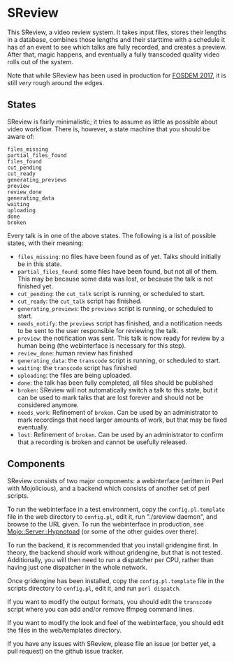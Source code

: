 # SReview

This SReview, a video review system. It takes input files, stores
their lengths in a database, combines those lengths and their starttime
with a schedule it has of an event to see which talks are fully
recorded, and creates a preview. After that, magic happens, and
eventually a fully transcoded quality video rolls out of the system.

Note that while SReview has been used in production for [FOSDEM
2017](https://fosdem.org/2017), it is still *very* rough around the
edges.

## States

SReview is fairly minimalistic; it tries to assume as little as possible
about video workflow. There is, however, a state machine that you should
be aware of:

    files_missing
    partial_files_found
    files_found
    cut_pending
    cut_ready
    generating_previews
    preview
    review_done
    generating_data
    waiting
    uploading
    done
    broken

Every talk is in one of the above states. The following is a list of
possible states, with their meaning:

- `files_missing`: no files have been found as of yet. Talks should
  initially be in this state.
- `partial_files_found`: some files have been found, but not all of
  them. This may be because some data was lost, or because the talk is
  not finished yet.
- `cut_pending`: the `cut_talk` script is running, or scheduled to
  start.
- `cut_ready`: the `cut_talk` script has finished.
- `generating_previews`: the `previews` script is running, or scheduled
  to start.
- `needs_notify`: the `previews` script has finished, and a notification
  needs to be sent to the user responsible for reviewing the talk.
- `preview`: the notification was sent. This talk is now ready for
  review by a human being (the webinterface is necessary for this step).
- `review_done`: human review has finished
- `generating_data`: the `transcode` script is running, or scheduled to
  start.
- `waiting`: the `transcode` script has finished
- `uploading`: the files are being uploaded.
- `done`: the talk has been fully completed, all files should be
  published
- `broken`: SReview will not automatically switch a talk to this state,
  but it can be used to mark talks that are lost forever and should not
  be considered anymore.
- `needs_work`: Refinement of `broken`. Can be used by an administrator
  to mark recordings that need larger amounts of work, but that may be
  fixed eventually.
- `lost`: Refinement of `broken`. Can be used by an administrator to
  confirm that a recording is broken and cannot be usefully released.

## Components

SReview consists of two major components: a webinterface (written in
Perl with Mojolicious), and a backend which consists of another set of
perl scripts.

To run the webinterface in a test environment, copy the
`config.pl.template` file in the web directory to `config.pl`, edit it,
run "./sreview daemon", and browse to the URL given. To run the
webinterface in production, see
[Mojo::Server::Hypnotoad](http://mojolicious.org/perldoc/Mojo/Server/Hypnotoad)
(or some of the other guides over there).

To run the backend, it is recommended that you install gridengine first.
In theory, the backend *should* work without gridengine, but that is not
tested. Additionally, you will then need to run a dispatcher per CPU,
rather than having just one dispatcher in the whole network.

Once gridengine has been installed, copy the `config.pl.template` file
in the scripts directory to `config.pl`, edit it, and run `perl
dispatch`.

If you want to modify the output formats, you should edit the
`transcode` script where you can add and/or remove ffmpeg command lines.

If you want to modify the look and feel of the webinterface, you should
edit the files in the web/templates directory.

If you have any issues with SReview, please file an issue (or better
yet, a pull request) on the github issue tracker.
